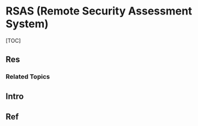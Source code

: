 # RSAS (Remote Security Assessment System)

[TOC]



## Res
### Related Topics



## Intro



## Ref

